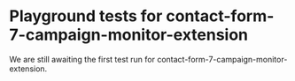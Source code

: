 # Playground tests for contact-form-7-campaign-monitor-extension
We are still awaiting the first test run for contact-form-7-campaign-monitor-extension.
